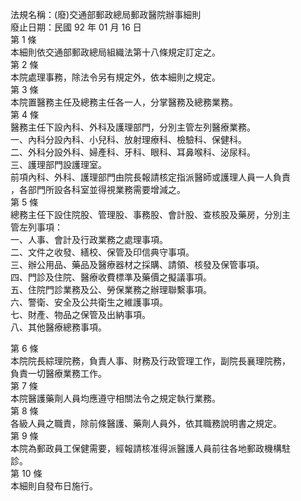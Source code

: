 法規名稱：(廢)交通部郵政總局郵政醫院辦事細則  
廢止日期：民國 92 年 01 月 16 日  
第 1 條  
本細則依交通部郵政總局組織法第十八條規定訂定之。  
第 2 條  
本院處理事務，除法令另有規定外，依本細則之規定。  
第 3 條  
本院置醫務主任及總務主任各一人，分掌醫務及總務業務。  
第 4 條  
醫務主任下設內科、外科及護理部門，分別主管左列醫療業務。  
一、內科分設內科、小兒科、放射理療科、檢驗科、保健科。  
二、外科分設外科、婦產科、牙科、眼科、耳鼻喉科、泌尿科。  
三、護理部門設護理室。  
前項內科、外科、護理部門由院長報請核定指派醫師或護理人員一人負責  
，各部門所設各科室並得視業務需要增減之。  
第 5 條  
總務主任下設住院股、管理股、事務股、會計股、查核股及藥房，分別主  
管左列事項：  
一、人事、會計及行政業務之處理事項。  
二、文件之收發、繕校、保管及印信典守事項。  
三、辦公用品、藥品及醫療器材之採購、請領、核發及保管事項。  
四、門診及住院、醫療收費標準及藥價之擬議事項。  
五、住院門診業務及公、勞保業務之辦理聯繫事項。  
六、警衛、安全及公共衛生之維護事項。  
七、財產、物品之保管及出納事項。  
八、其他醫療總務事項。  


第 6 條  
本院院長綜理院務，負責人事、財務及行政管理工作，副院長襄理院務，  
負責一切醫療業務工作。  
第 7 條  
本院醫護藥劑人員均應遵守相關法令之規定執行業務。  
第 8 條  
各級人員之職責，除前條醫護、藥劑人員外，依其職務說明書之規定。  
第 9 條  
本院為郵政員工保健需要，經報請核准得派醫護人員前往各地郵政機構駐  
診。  
第 10 條  
本細則自發布日施行。  



